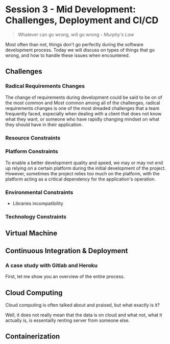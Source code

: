 # Session 3 - Mid Development: Challenges, Deployment and CI/CD

> Whatever can go wrong, will go wrong - *Murphy's Law*

Most often than not, things don't go perfectly during the software development process. Today we will discuss on types of things that go wrong, and how to handle these issues when encountered.

## Challenges

### Radical Requirements Changes

The change of requirements during development could be said to be on of the most common and
Most common among all of the challenges, radical requirements changes is one of the most dreaded challenges that a team frequently faced, especially when dealing with a client that does not know what they want, or someone who have rapidly changing mindset on what they should have in their application.

### Resource Constraints

### Platform Constraints

To enable a better development quality and speed, we may or may not end up relying on a certain platform during the initial development of the project. However, sometimes the project relies too much on the platform, with the platform acting as a critical dependency for the application's operation.

### Environmental Constraints

- Libraries incompatibility

### Technology Constraints

## Virtual Machine

## Continuous Integration & Deployment

### A case study with Gitlab and Heroku

First, let me show you an overview of the entire process.



## Cloud Computing

Cloud computing is often talked about and praised, but what exactly is it?

Well, it does not really mean that the data is on cloud and what not, what it actually is, is essentailly renting server from someone else.

 

## Containerization


